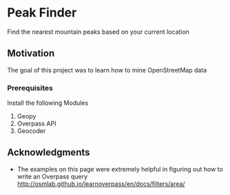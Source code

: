 # Peak Finder

Find the nearest mountain peaks based on your current location

## Motivation

The goal of this project was to learn how to mine OpenStreetMap data

### Prerequisites

Install the following Modules

1. Geopy
2. Overpass API
3. Geocoder

## Acknowledgments

* The examples on this page were extremely helpful in figuring out how to write an Overpass query http://osmlab.github.io/learnoverpass/en/docs/filters/area/

